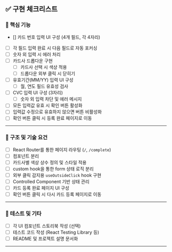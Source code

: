 ## ✅ 구현 체크리스트

### 🎯 핵심 기능

- [] 카드 번호 입력 UI 구성 (4개 필드, 각 4자리)
- [ ] 각 필드 입력 완료 시 다음 필드로 자동 포커싱
- [ ] 숫자 외 입력 시 에러 처리
- [ ] 카드사 드롭다운 구현
  - [ ] 카드사 선택 시 색상 적용
  - [ ] 드롭다운 외부 클릭 시 닫히기
- [ ] 유효기간(MM/YY) 입력 UI 구성
  - [ ] 월, 연도 필드 유효성 검사
- [ ] CVC 입력 UI 구성 (3자리)
  - [ ] 숫자 외 입력 차단 및 에러 메시지
- [ ] 모든 입력값 유효 시 확인 버튼 활성화
- [ ] 입력값 수정으로 유효하지 않으면 버튼 비활성화
- [ ] 확인 버튼 클릭 시 등록 완료 페이지로 이동

---

### 🧩 구조 및 기술 요건

- [ ] React Router를 통한 페이지 라우팅 (`/`, `/complete`)
- [ ] 컴포넌트 분리
- [ ] 카드사별 색상 상수 정의 및 스타일 적용
- [ ] custom hook을 통한 form 상태 로직 분리
- [ ] 외부 클릭 감지용 `useOutsideClick` hook 구현
- [ ] Controlled Component 기반 상태 관리
- [ ] 카드 등록 완료 페이지 UI 구성
- [ ] 확인 버튼 클릭 시 다시 카드 등록 페이지로 이동

---

### 🧪 테스트 및 기타

- [ ] 각 UI 컴포넌트 스토리북 작성 (선택)
- [ ] 테스트 코드 작성 (React Testing Library 등)
- [ ] README 및 프로젝트 설명 문서화

---
